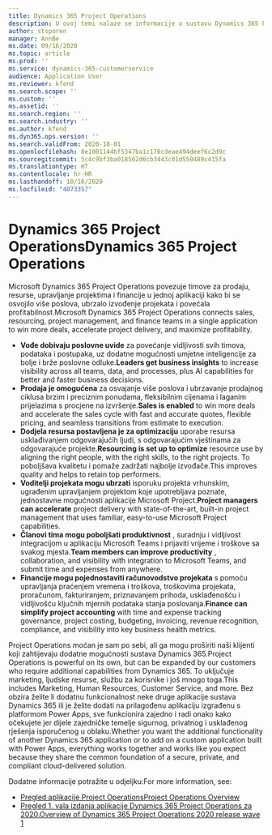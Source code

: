 ```yaml
---
title: Dynamics 365 Project Operations
description: U ovoj temi nalaze se informacije o sustavu Dynamics 365 Project Operations.
author: stsporen
manager: AnnBe
ms.date: 09/16/2020
ms.topic: article
ms.prod: ''
ms.service: dynamics-365-customerservice
audience: Application User
ms.reviewer: kfend
ms.search.scope: ''
ms.custom: ''
ms.assetid: ''
ms.search.region: ''
ms.search.industry: ''
ms.author: kfend
ms.dyn365.ops.version: ''
ms.search.validFrom: 2020-10-01
ms.openlocfilehash: 8e1001144bf5347ba1c170cdeae494deef6c2d9c
ms.sourcegitcommit: 5c4c9bf3ba018562d6cb3443c01d550489c415fa
ms.translationtype: HT
ms.contentlocale: hr-HR
ms.lasthandoff: 10/16/2020
ms.locfileid: "4073357"
---
```

# <a name="dynamics-365-project-operations"></a><span data-ttu-id="4145e-103">Dynamics 365 Project Operations</span><span class="sxs-lookup"><span data-stu-id="4145e-103">Dynamics 365 Project Operations</span></span>

<span data-ttu-id="4145e-104">Microsoft Dynamics 365 Project Operations povezuje timove za prodaju, resurse, upravljanje projektima i financije u jednoj aplikaciji kako bi se osvojilo više poslova, ubrzalo izvođenje projekata i povećala profitabilnost.</span><span class="sxs-lookup"><span data-stu-id="4145e-104">Microsoft Dynamics 365 Project Operations connects sales, resourcing, project management, and finance teams in a single application to win more deals, accelerate project delivery, and maximize profitability.</span></span>

-   <span data-ttu-id="4145e-105">**Vođe dobivaju poslovne uvide** za povećanje vidljivosti svih timova, podataka i postupaka, uz dodatne mogućnosti umjetne inteligencije za bolje i brže poslovne odluke.</span><span class="sxs-lookup"><span data-stu-id="4145e-105">**Leaders get business insights** to increase visibility across all teams, data, and processes, plus AI capabilities for better and faster business decisions.</span></span>
-   <span data-ttu-id="4145e-106">**Prodaja je omogućena** za osvajanje više poslova i ubrzavanje prodajnog ciklusa brzim i preciznim ponudama, fleksibilnim cijenama i laganim prijelazima s procjene na izvršenje.</span><span class="sxs-lookup"><span data-stu-id="4145e-106">**Sales is enabled** to win more deals and accelerate the sales cycle with fast and accurate quotes, flexible pricing, and seamless transitions from estimate to execution.</span></span>
-   <span data-ttu-id="4145e-107">**Dodjela resursa postavljena je za optimizaciju** uporabe resursa usklađivanjem odgovarajućih ljudi, s odgovarajućim vještinama za odgovarajuće projekte.</span><span class="sxs-lookup"><span data-stu-id="4145e-107">**Resourcing is set up to optimize** resource use by aligning the right people, with the right skills, to the right projects.</span></span> <span data-ttu-id="4145e-108">To poboljšava kvalitetu i pomaže zadržati najbolje izvođače.</span><span class="sxs-lookup"><span data-stu-id="4145e-108">This improves quality and helps to retain top performers.</span></span>
-   <span data-ttu-id="4145e-109">**Voditelji projekata mogu ubrzati** isporuku projekta vrhunskim, ugrađenim upravljanjem projektom koje upotrebljava poznate, jednostavne mogućnosti aplikacije Microsoft Project.</span><span class="sxs-lookup"><span data-stu-id="4145e-109">**Project managers can accelerate** project delivery with state-of-the-art, built-in project management that uses familiar, easy-to-use Microsoft Project capabilities.</span></span>
-   <span data-ttu-id="4145e-110">**Članovi tima mogu poboljšati produktivnost** , suradnju i vidljivost integracijom u aplikaciju Microsoft Teams i prijaviti vrijeme i troškove sa svakog mjesta.</span><span class="sxs-lookup"><span data-stu-id="4145e-110">**Team members can improve productivity** , collaboration, and visibility with integration to Microsoft Teams, and submit time and expenses from anywhere.</span></span>
-   <span data-ttu-id="4145e-111">**Financije mogu pojednostaviti računovodstvo projekata** s pomoću upravljanja praćenjem vremena i troškova, troškovima projekata, proračunom, fakturiranjem, priznavanjem prihoda, usklađenošću i vidljivošću ključnih mjernih podataka stanja poslovanja.</span><span class="sxs-lookup"><span data-stu-id="4145e-111">**Finance can simplify project accounting** with time and expense tracking governance, project costing, budgeting, invoicing, revenue recognition, compliance, and visibility into key business health metrics.</span></span>

<span data-ttu-id="4145e-112">Project Operations moćan je sam po sebi, ali ga mogu proširiti naši klijenti koji zahtijevaju dodatne mogućnosti sustava Dynamics 365.</span><span class="sxs-lookup"><span data-stu-id="4145e-112">Project Operations is powerful on its own, but can be expanded by our customers who require additional capabilities from Dynamics 365.</span></span> <span data-ttu-id="4145e-113">To uključuje marketing, ljudske resurse, službu za korisnike i još mnogo toga.</span><span class="sxs-lookup"><span data-stu-id="4145e-113">This includes Marketing, Human Resources, Customer Service, and more.</span></span> <span data-ttu-id="4145e-114">Bez obzira želite li dodatnu funkcionalnost neke druge aplikacije sustava Dynamics 365 ili je želite dodati na prilagođenu aplikaciju izgrađenu s platformom Power Apps, sve funkcionira zajedno i radi onako kako očekujete jer dijele zajedničke temelje sigurnog, privatnog i usklađenog rješenja isporučenog u oblaku.</span><span class="sxs-lookup"><span data-stu-id="4145e-114">Whether you want the additional functionality of another Dynamics 365 application or to add on a custom application built with Power Apps, everything works together and works like you expect because they share the common foundation of a secure, private, and compliant cloud-delivered solution.</span></span>

<span data-ttu-id="4145e-115">Dodatne informacije potražite u odjeljku:</span><span class="sxs-lookup"><span data-stu-id="4145e-115">For more information, see:</span></span>

- [<span data-ttu-id="4145e-116">Pregled aplikacije Project Operations</span><span class="sxs-lookup"><span data-stu-id="4145e-116">Project Operations Overview</span></span>](https://dynamics.microsoft.com/en-us/project-operations/overview/)
- [<span data-ttu-id="4145e-117">Pregled 1. vala izdanja aplikacije Dynamics 365 Project Operations za 2020.</span><span class="sxs-lookup"><span data-stu-id="4145e-117">Overview of Dynamics 365 Project Operations 2020 release wave 1</span></span>](https://docs.microsoft.com/dynamics365-release-plan/2020wave1/dynamics365-project-operations/)

